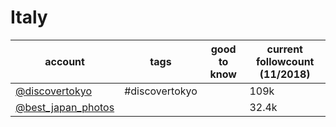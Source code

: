 # Italy
|                              account                               |      tags      | good to know | current followcount (11/2018) |
| ------------------------------------------------------------------ | -------------- | ------------ | ----------------------------- |
| [@discovertokyo](https://www.instagram.com/discovertokyo/)         | #discovertokyo |              | 109k                          |
| [@best_japan_photos](https://www.instagram.com/best_japan_photos/) |                |              | 32.4k                         |
